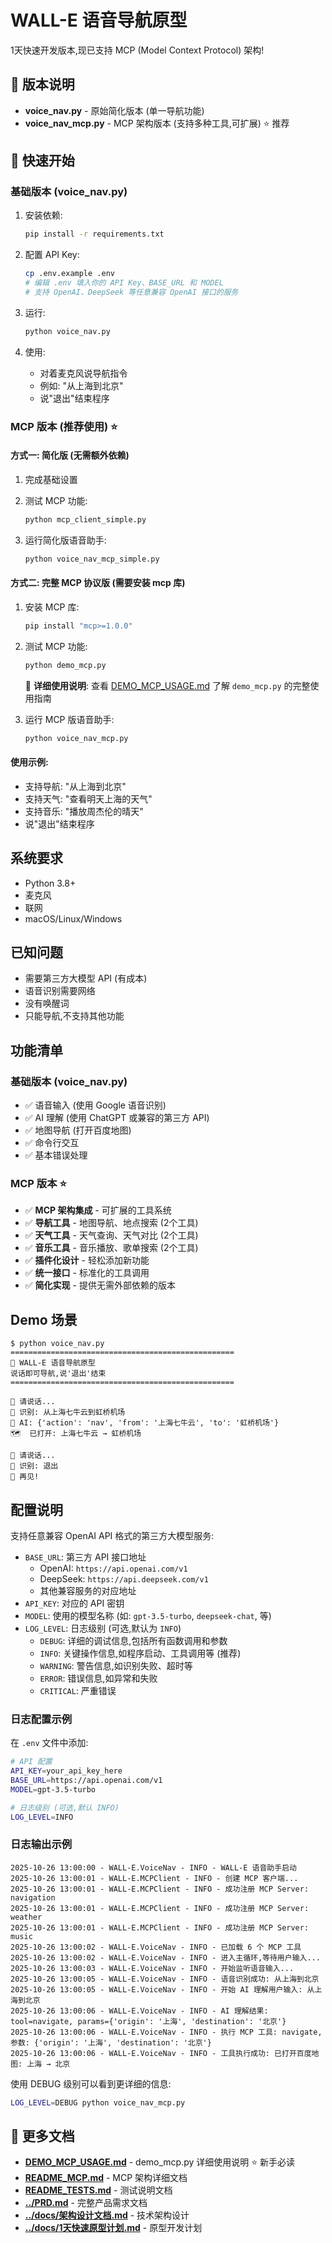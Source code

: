 # WALL-E 语音导航原型

1天快速开发版本,现已支持 MCP (Model Context Protocol) 架构!

## 🎯 版本说明

- **voice_nav.py** - 原始简化版本 (单一导航功能)
- **voice_nav_mcp.py** - MCP 架构版本 (支持多种工具,可扩展) ⭐ 推荐

## 🚀 快速开始

### 基础版本 (voice_nav.py)

1. 安装依赖:
   ```bash
   pip install -r requirements.txt
   ```

2. 配置 API Key:
   ```bash
   cp .env.example .env
   # 编辑 .env 填入你的 API Key、BASE_URL 和 MODEL
   # 支持 OpenAI、DeepSeek 等任意兼容 OpenAI 接口的服务
   ```

3. 运行:
   ```bash
   python voice_nav.py
   ```

4. 使用:
   - 对着麦克风说导航指令
   - 例如: "从上海到北京"
   - 说"退出"结束程序

### MCP 版本 (推荐使用) ⭐

#### 方式一: 简化版 (无需额外依赖)

1. 完成基础设置

2. 测试 MCP 功能:
   ```bash
   python mcp_client_simple.py
   ```

3. 运行简化版语音助手:
   ```bash
   python voice_nav_mcp_simple.py
   ```

#### 方式二: 完整 MCP 协议版 (需要安装 mcp 库)

1. 安装 MCP 库:
   ```bash
   pip install "mcp>=1.0.0"
   ```

2. 测试 MCP 功能:
   ```bash
   python demo_mcp.py
   ```
   
   📖 **详细使用说明**: 查看 [DEMO_MCP_USAGE.md](./DEMO_MCP_USAGE.md) 了解 `demo_mcp.py` 的完整使用指南

3. 运行 MCP 版语音助手:
   ```bash
   python voice_nav_mcp.py
   ```

#### 使用示例:
- 支持导航: "从上海到北京"
- 支持天气: "查看明天上海的天气"
- 支持音乐: "播放周杰伦的晴天"
- 说"退出"结束程序

## 系统要求

- Python 3.8+
- 麦克风
- 联网
- macOS/Linux/Windows

## 已知问题

- 需要第三方大模型 API (有成本)
- 语音识别需要网络
- 没有唤醒词
- 只能导航,不支持其他功能

## 功能清单

### 基础版本 (voice_nav.py)
- ✅ 语音输入 (使用 Google 语音识别)
- ✅ AI 理解 (使用 ChatGPT 或兼容的第三方 API)
- ✅ 地图导航 (打开百度地图)
- ✅ 命令行交互
- ✅ 基本错误处理

### MCP 版本 ⭐
- ✅ **MCP 架构集成** - 可扩展的工具系统
- ✅ **导航工具** - 地图导航、地点搜索 (2个工具)
- ✅ **天气工具** - 天气查询、天气对比 (2个工具)
- ✅ **音乐工具** - 音乐播放、歌单搜索 (2个工具)
- ✅ **插件化设计** - 轻松添加新功能
- ✅ **统一接口** - 标准化的工具调用
- ✅ **简化实现** - 提供无需外部依赖的版本

## Demo 场景

```
$ python voice_nav.py
==================================================
🤖 WALL-E 语音导航原型
说话即可导航,说'退出'结束
==================================================

🎤 请说话...
📝 识别: 从上海七牛云到虹桥机场
🤖 AI: {'action': 'nav', 'from': '上海七牛云', 'to': '虹桥机场'}
🗺️  已打开: 上海七牛云 → 虹桥机场

🎤 请说话...
📝 识别: 退出
👋 再见!
```

## 配置说明

支持任意兼容 OpenAI API 格式的第三方大模型服务:

- `BASE_URL`: 第三方 API 接口地址
  - OpenAI: `https://api.openai.com/v1`
  - DeepSeek: `https://api.deepseek.com/v1`
  - 其他兼容服务的对应地址
- `API_KEY`: 对应的 API 密钥
- `MODEL`: 使用的模型名称 (如: `gpt-3.5-turbo`, `deepseek-chat`, 等)
- `LOG_LEVEL`: 日志级别 (可选,默认为 `INFO`)
  - `DEBUG`: 详细的调试信息,包括所有函数调用和参数
  - `INFO`: 关键操作信息,如程序启动、工具调用等 (推荐)
  - `WARNING`: 警告信息,如识别失败、超时等
  - `ERROR`: 错误信息,如异常和失败
  - `CRITICAL`: 严重错误

### 日志配置示例

在 `.env` 文件中添加:
```bash
# API 配置
API_KEY=your_api_key_here
BASE_URL=https://api.openai.com/v1
MODEL=gpt-3.5-turbo

# 日志级别 (可选,默认 INFO)
LOG_LEVEL=INFO
```

### 日志输出示例

```
2025-10-26 13:00:00 - WALL-E.VoiceNav - INFO - WALL-E 语音助手启动
2025-10-26 13:00:01 - WALL-E.MCPClient - INFO - 创建 MCP 客户端...
2025-10-26 13:00:01 - WALL-E.MCPClient - INFO - 成功注册 MCP Server: navigation
2025-10-26 13:00:01 - WALL-E.MCPClient - INFO - 成功注册 MCP Server: weather
2025-10-26 13:00:01 - WALL-E.MCPClient - INFO - 成功注册 MCP Server: music
2025-10-26 13:00:02 - WALL-E.VoiceNav - INFO - 已加载 6 个 MCP 工具
2025-10-26 13:00:02 - WALL-E.VoiceNav - INFO - 进入主循环,等待用户输入...
2025-10-26 13:00:03 - WALL-E.VoiceNav - INFO - 开始监听语音输入...
2025-10-26 13:00:05 - WALL-E.VoiceNav - INFO - 语音识别成功: 从上海到北京
2025-10-26 13:00:05 - WALL-E.VoiceNav - INFO - 开始 AI 理解用户输入: 从上海到北京
2025-10-26 13:00:06 - WALL-E.VoiceNav - INFO - AI 理解结果: tool=navigate, params={'origin': '上海', 'destination': '北京'}
2025-10-26 13:00:06 - WALL-E.VoiceNav - INFO - 执行 MCP 工具: navigate, 参数: {'origin': '上海', 'destination': '北京'}
2025-10-26 13:00:06 - WALL-E.VoiceNav - INFO - 工具执行成功: 已打开百度地图: 上海 → 北京
```

使用 DEBUG 级别可以看到更详细的信息:
```bash
LOG_LEVEL=DEBUG python voice_nav_mcp.py
```

## 📖 更多文档

- **[DEMO_MCP_USAGE.md](./DEMO_MCP_USAGE.md)** - demo_mcp.py 详细使用说明 ⭐ 新手必读
- **[README_MCP.md](./README_MCP.md)** - MCP 架构详细文档
- **[README_TESTS.md](./README_TESTS.md)** - 测试说明文档
- **[../PRD.md](../PRD.md)** - 完整产品需求文档
- **[../docs/架构设计文档.md](../docs/架构设计文档.md)** - 技术架构设计
- **[../docs/1天快速原型计划.md](../docs/1天快速原型计划.md)** - 原型开发计划
